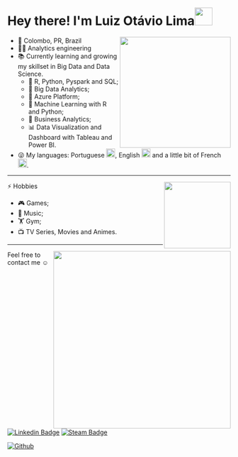 # Hey there! I'm Luiz Otávio Lima<img src="https://media.giphy.com/media/J60klcdfVdpryi1u78/giphy.gif" width="40">

<img align='right' src="https://media.giphy.com/media/h1QmJxwoCr19BtTkGt/giphy.gif" width="250">


- 📍 Colombo, PR, Brazil 
- 👨‍💻 Analytics engineering 
- 📚 Currently learning and growing my skillset in Big Data and Data Science. 
  - 📘 R, Python, Pyspark and SQL;
  - 📙 Big Data Analytics;
  - 📓 Azure Platform;
  - 📗 Machine Learning with R and Python;
  - 📕 Business Analytics;
  - 📊 Data Visualization and Dashboard with Tableau and Power BI.
 - 😜 My languages: Portuguese <img src="https://emojipedia-us.s3.dualstack.us-west-1.amazonaws.com/thumbs/160/apple/271/flag-brazil_1f1e7-1f1f7.png" width="20">, English <img src="https://emojipedia-us.s3.dualstack.us-west-1.amazonaws.com/thumbs/160/apple/271/flag-united-states_1f1fa-1f1f8.png" width="20"> and a little bit of French <img src="https://emojipedia-us.s3.dualstack.us-west-1.amazonaws.com/thumbs/160/apple/271/flag-france_1f1eb-1f1f7.png" width="20">.

---
<img align='right' src=https://media.giphy.com/media/dWlLf9EAC8u5Nd0ku4/giphy.gif width = "150">

⚡ Hobbies
 - 🎮 Games;
 - 🎵 Music;
 - 🏋️ Gym;
 - 📺 TV Series, Movies and Animes.    
   
---
<img align='right' src=https://media.giphy.com/media/2vN72ia7o9FWOxN8IL/giphy.gif width = "400">

Feel free to contact me ☺

[![Linkedin Badge](https://img.shields.io/badge/-Luiz%20Otávio%20Lima-0e76a8?style=flat-square&logo=Linkedin&logoColor=white&link=https://www.linkedin.com/in/luiz-ot%C3%A1vio-f-lima-59bb57131//)](https://www.linkedin.com/in/luizoflima/)
[![Steam Badge](https://img.shields.io/badge/-Lutafel-000?style=flat-square&logo=Steam&logoColor=white&link=https://steamcommunity.com/id/Lutafel/)](https://steamcommunity.com/id/Lutafel/)

[![Github](https://img.shields.io/github/followers/CharalambosIoannou?label=Follow&style=social)](https://github.com/luizotaviolima)

